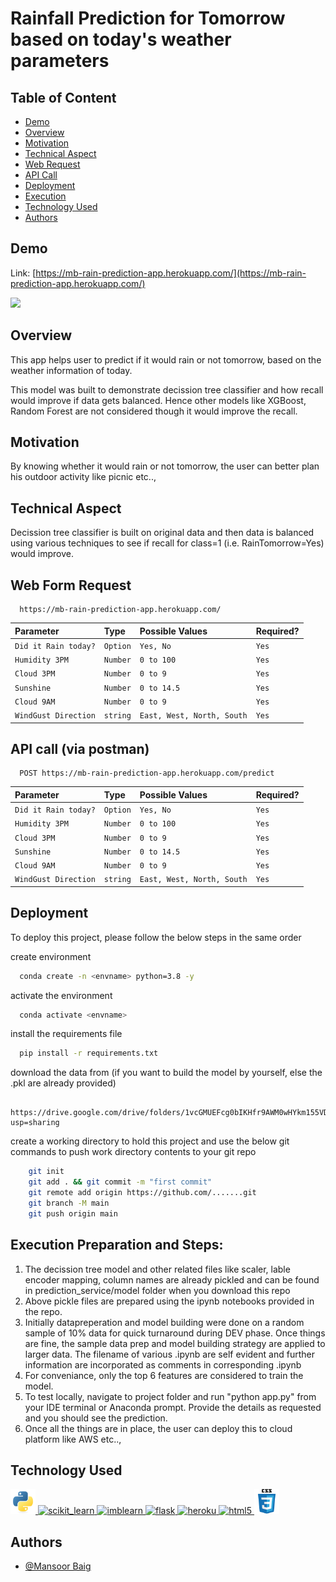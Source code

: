 
# Rainfall Prediction for Tomorrow based on today's weather parameters

## Table of Content
  * [Demo](#demo)
  * [Overview](#overview)
  * [Motivation](#motivation)
  * [Technical Aspect](#technical-aspect)
  * [Web Request](#web-form-request)
  * [API Call](#api-call-via-postman)
  * [Deployment](#deployment)
  * [Execution](#execution-preparation-and-steps)
  * [Technology Used](#technology-used)
  * [Authors](#authors)
  
## Demo
Link: [https://mb-rain-prediction-app.herokuapp.com/](https://mb-rain-prediction-app.herokuapp.com/)

[![](https://imgur.com/0t3Bco8)](https://mb-rain-prediction-app.herokuapp.com/)

## Overview
This app helps user to predict if it would rain or not tomorrow, based on the weather information of today. 

This model was built to demonstrate decission tree classifier and how recall would improve if data gets balanced. Hence other models like XGBoost, Random Forest are not considered though it would improve the recall. 

## Motivation
By knowing whether it would rain or not tomorrow, the user can better plan his outdoor activity like picnic etc..,

## Technical Aspect 
Decission tree classifier is built on original data and then data is balanced using various techniques to see if recall for class=1 (i.e. RainTomorrow=Yes) would improve.

## Web Form Request

```http
  https://mb-rain-prediction-app.herokuapp.com/
```

| Parameter | Type     | Possible Values  | Required?   |
| :-------- | :------- | :--------------- | ----------- |
| `Did it Rain today?` | `Option` |  `Yes, No` | `Yes` |
| `Humidity 3PM` | `Number` |  `0 to 100` | `Yes` |
| `Cloud 3PM` | `Number` |  `0 to 9` | `Yes` |
| `Sunshine` | `Number` |  `0 to 14.5` | `Yes` |
| `Cloud 9AM` | `Number` |  `0 to 9` | `Yes` |
| `WindGust Direction` | `string` | `East, West, North, South` |  `Yes` |

## API call (via postman)

```http
  POST https://mb-rain-prediction-app.herokuapp.com/predict
```

| Parameter | Type     | Possible Values  | Required?   |
| :-------- | :------- | :--------------- | ----------- |
| `Did it Rain today?` | `Option` |  `Yes, No` | `Yes` |
| `Humidity 3PM` | `Number` |  `0 to 100` | `Yes` |
| `Cloud 3PM` | `Number` |  `0 to 9` | `Yes` |
| `Sunshine` | `Number` |  `0 to 14.5` | `Yes` |
| `Cloud 9AM` | `Number` |  `0 to 9` | `Yes` |
| `WindGust Direction` | `string` | `East, West, North, South` |  `Yes` |

## Deployment

To deploy this project, please follow the below steps in the same order 

create environment

```bash
  conda create -n <envname> python=3.8 -y
```

activate the environment

```bash
  conda activate <envname>
```

install the requirements file

```bash
  pip install -r requirements.txt
```

download the data from (if you want to build the model by yourself, else the .pkl are already provided)

```http
  https://drive.google.com/drive/folders/1vcGMUEFcg0bIKHfr9AWM0wHYkm155VD3?usp=sharing
```

create a working directory to hold this project and use the below git commands 
to push work directory contents to your git repo

```bash
    git init
    git add . && git commit -m "first commit"
    git remote add origin https://github.com/.......git
    git branch -M main
    git push origin main
```


## Execution Preparation and Steps:
1. The decission tree model and other related files like scaler, lable encoder mapping, column 
names are already pickled and can be found in prediction_service/model folder when you download this repo
2. Above pickle files are prepared using the ipynb notebooks provided in the repo.
3. Initially datapreperation and model building were done on a random sample of 10% data for quick turnaround during DEV phase. Once things are fine, the sample data prep and model building strategy are applied to larger data. The filename of various .ipynb are self evident and further information are incorporated as comments in corresponding .ipynb
4. For conveniance, only the top 6 features are considered to train the model.
5. To test locally, navigate to project folder and run "python app.py" from your IDE terminal or Anaconda prompt. Provide the details as requested and you should see the prediction.
6. Once all the things are in place, the user can deploy this to cloud platform like AWS etc..,

## Technology Used
<p align="left">

<a href="https://www.python.org" target="_blank"> 
<img src="https://raw.githubusercontent.com/devicons/devicon/master/icons/python/python-original.svg" alt="python" 
width="40" height="40"/> </a>

<a href="https://scikit-learn.org/" target="_blank"> 
<img src="https://upload.wikimedia.org/wikipedia/commons/0/05/Scikit_learn_logo_small.svg" alt="scikit_learn" 
width="40" height="40"/> </a>

<a href="https://imbalanced-learn.org/stable/" target="_blank"> 
<img src="https://i.imgur.com/L8zy0MY.png" alt="imblearn" width="40" height="40"/> </a>

<a href="https://flask.palletsprojects.com/" target="_blank"> 
<img src="https://www.vectorlogo.zone/logos/pocoo_flask/pocoo_flask-icon.svg" alt="flask" width="40" height="40"/> </a>

<a href="https://heroku.com" target="_blank"> 
<img src="https://www.vectorlogo.zone/logos/heroku/heroku-icon.svg" alt="heroku" width="40" height="40"/> </a>

<a href="https://www.w3schools.com/html/" target="_blank"> 
<img src="https://www.vectorlogo.zone/logos/w3_html5/w3_html5-icon.svg" alt="html5" width="40" height="40"/> </a>

<a href="https://www.w3schools.com/css/" target="_blank"> 
<img src="https://raw.githubusercontent.com/devicons/devicon/master/icons/css3/css3-original-wordmark.svg" 
alt="css3" width="40" height="40"/> </a>

</p>


## Authors

- [@Mansoor Baig](https://github.com/MansoorAB)

  


  